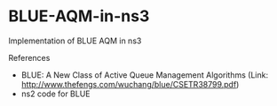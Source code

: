 # BLUE-AQM-in-ns3
Implementation of BLUE AQM in ns3

References
- BLUE: A New Class of Active Queue Management Algorithms (Link: http://www.thefengs.com/wuchang/blue/CSETR38799.pdf)
- ns2 code for BLUE
